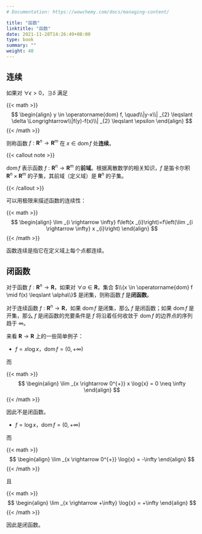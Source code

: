 ```yaml
---
# Documentation: https://wowchemy.com/docs/managing-content/

title: "函数"
linktitle: "函数"
date: 2021-11-28T14:26:49+08:00
type: book
summary: ""
weight: 40
---
```


<!--more-->

## 连续

如果对 $\forall \epsilon > 0$，$\exists \delta$ 满足

{{< math >}}
$$
\begin{align}
y \in \operatorname{dom} f, \quad\\|y-x\\| _{2} \leqslant \delta \Longrightarrow\\|f(y)-f(x)\\| _{2} \leqslant \epsilon
\end{align}
$$
{{< /math >}}

则称函数 $f: \mathbf{R}^n \rightarrow \mathbf{R}^m$ 在 $x \in \operatorname{dom} f$ 处**连续**。

{{< callout note >}}

$\operatorname{dom} f$ 表示函数 $f: \mathbf{R}^n \rightarrow \mathbf{R}^m$ 的**前域**。根据离散数学的相关知识，$f$ 是笛卡尔积 $\mathbf{R}^n \times \mathbf{R}^m$ 的子集，其前域（定义域）是 $\mathbf{R}^n$ 的子集。

{{< /callout >}}

可以用极限来描述函数的连续性：

{{< math >}}
$$
\begin{align}
\lim _{i \rightarrow \infty} f\left(x _{i}\right)=f\left(\lim _{i \rightarrow \infty} x _{i}\right)
\end{align}
$$
{{< /math >}}

函数连续是指它在定义域上每个点都连续。

## 闭函数

对于函数 $f: \mathbf{R}^n \rightarrow \mathbf{R}$，如果对 $\forall \alpha \in \mathbf{R}$，集合 $\\{x \in \operatorname{dom} f \mid f(x) \leqslant \alpha\\}$ 是闭集，则称函数 $f$ 是**闭函数**。

对于连续函数 $f: \mathbf{R}^n \rightarrow \mathbf{R}$，如果 $\operatorname{dom} f$ 是闭集，那么 $f$ 是闭函数；如果 $\operatorname{dom} f$ 是开集，那么 $f$ 是闭函数的充要条件是 $f$ 将沿着任何收敛于 $\operatorname{dom} f$ 的边界点的序列趋于 $\infty$。

来看 $\mathbf{R} \rightarrow \mathbf{R}$ 上的一些简单例子：

- $f = x \log{x}$，$\operatorname{dom}f = (0, +\infty)$

而

{{< math >}}
$$
\begin{align}
\lim _{x \rightarrow 0^{+}} x \log{x} = 0 \neq \infty
\end{align}
$$
{{< /math >}}

因此不是闭函数。

- $f = \log{x}$，$\operatorname{dom}f = (0, +\infty)$

而

{{< math >}}
$$
\begin{align}
\lim _{x \rightarrow 0^{+}} \log{x} = -\infty
\end{align}
$$
{{< /math >}}

且

{{< math >}}
$$
\begin{align}
\lim _{x \rightarrow +\infty} \log{x} = +\infty
\end{align}
$$
{{< /math >}}

因此是闭函数。